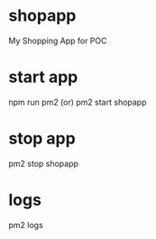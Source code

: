# shopapp
My Shopping App for POC

# start app
npm run pm2
(or)
pm2 start shopapp

# stop app
pm2 stop shopapp

# logs
pm2 logs

